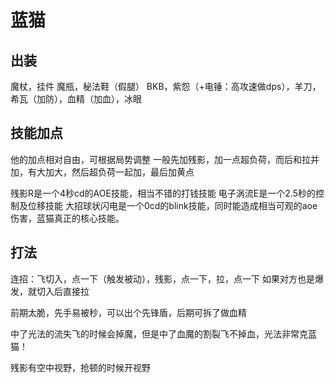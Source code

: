 # 蓝猫

## 出装
魔杖，挂件
魔瓶，秘法鞋（假腿）
BKB，紫怨（+电锤：高攻速做dps），羊刀，希瓦（加防），血精（加血），冰眼

## 技能加点
他的加点相对自由，可根据局势调整
一般先加残影，加一点超负荷，而后和拉并加，有大加大，然后超负荷一起加，最后加黄点

残影R是一个4秒cd的AOE技能，相当不错的打钱技能
电子涡流E是一个2.5秒的控制及位移技能
大招球状闪电是一个0cd的blink技能，同时能造成相当可观的aoe伤害，蓝猫真正的核心技能。

## 打法
连招：飞切入，点一下（触发被动），残影，点一下，拉，点一下
如果对方也是爆发，就切入后直接拉

前期太脆，先手易被秒，可以出个先锋盾，后期可拆了做血精

中了光法的流失飞的时候会掉魔，但是中了血魔的割裂飞不掉血，光法非常克蓝猫！

残影有空中视野，抢顿的时候开视野